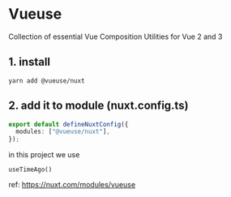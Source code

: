 # Vueuse

Collection of essential Vue Composition Utilities for Vue 2 and 3

## 1. install

`yarn add @vueuse/nuxt`

## 2. add it to module (nuxt.config.ts)

```ts
export default defineNuxtConfig({
  modules: ["@vueuse/nuxt"],
});
```

in this project we use

`useTimeAgo()`

ref: <https://nuxt.com/modules/vueuse>
